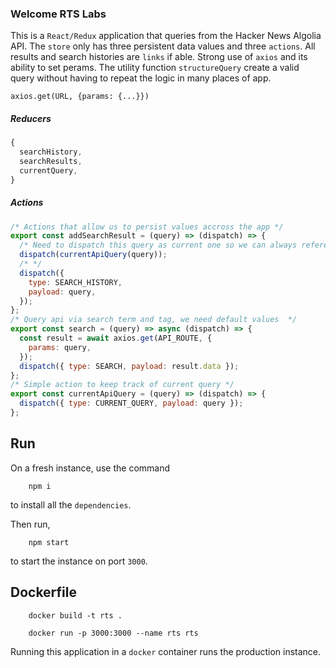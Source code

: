 ### Welcome RTS Labs

This is a `React/Redux` application that queries from the Hacker News Algolia API. The `store` only has three persistent data values and three `actions`. All results and search histories are `links` if able. Strong use of `axios` and its ability to set perams. The utility function
`structureQuery` create a valid query without having to repeat the logic in many places of app.

`axios.get(URL, {params: {...}})`

##### Reducers

```javascript
{
  searchHistory,
  searchResults,
  currentQuery,
}
```

##### Actions

```javascript
/* Actions that allow us to persist values accross the app */
export const addSearchResult = (query) => (dispatch) => {
  /* Need to dispatch this query as current one so we can always reference! */
  dispatch(currentApiQuery(query));
  /* */
  dispatch({
    type: SEARCH_HISTORY,
    payload: query,
  });
};
/* Query api via search term and tag, we need default values  */
export const search = (query) => async (dispatch) => {
  const result = await axios.get(API_ROUTE, {
    params: query,
  });
  dispatch({ type: SEARCH, payload: result.data });
};
/* Simple action to keep track of current query */
export const currentApiQuery = (query) => (dispatch) => {
  dispatch({ type: CURRENT_QUERY, payload: query });
};
```

## Run

On a fresh instance, use the command

```
    npm i
```

to install all the `dependencies`.

Then run,

```
    npm start
```

to start the instance on port `3000`.

## Dockerfile

```linux
    docker build -t rts .

    docker run -p 3000:3000 --name rts rts
```

Running this application in a `docker` container runs the production instance.
